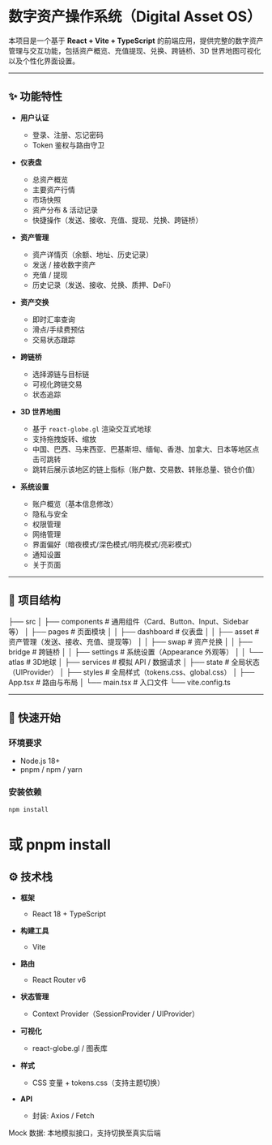 # 数字资产操作系统（Digital Asset OS）

本项目是一个基于 **React + Vite + TypeScript** 的前端应用，提供完整的数字资产管理与交互功能，包括资产概览、充值提现、兑换、跨链桥、3D 世界地图可视化以及个性化界面设置。

---

## ✨ 功能特性

- **用户认证**
    - 登录、注册、忘记密码
    - Token 鉴权与路由守卫

- **仪表盘**
    - 总资产概览
    - 主要资产行情
    - 市场快照
    - 资产分布 & 活动记录
    - 快捷操作（发送、接收、充值、提现、兑换、跨链桥）

- **资产管理**
    - 资产详情页（余额、地址、历史记录）
    - 发送 / 接收数字资产
    - 充值 / 提现
    - 历史记录（发送、接收、兑换、质押、DeFi）

- **资产交换**
    - 即时汇率查询
    - 滑点/手续费预估
    - 交易状态跟踪

- **跨链桥**
    - 选择源链与目标链
    - 可视化跨链交易
    - 状态追踪

- **3D 世界地图**
    - 基于 `react-globe.gl` 渲染交互式地球
    - 支持拖拽旋转、缩放
    - 中国、巴西、马来西亚、巴基斯坦、缅甸、香港、加拿大、日本等地区点击可跳转
    - 跳转后展示该地区的链上指标（账户数、交易数、转账总量、锁仓价值）

- **系统设置**
    - 账户概览（基本信息修改）
    - 隐私与安全
    - 权限管理
    - 网络管理
    - 界面偏好（暗夜模式/深色模式/明亮模式/亮彩模式）
    - 通知设置
    - 关于页面

---

## 📂 项目结构
├── src
│   ├── components       # 通用组件（Card、Button、Input、Sidebar 等）
│   ├── pages            # 页面模块
│   │   ├── dashboard    # 仪表盘
│   │   ├── asset        # 资产管理（发送、接收、充值、提现等）
│   │   ├── swap         # 资产兑换
│   │   ├── bridge       # 跨链桥
│   │   ├── settings     # 系统设置（Appearance 外观等）
│   │   └── atlas        # 3D地球
│   ├── services         # 模拟 API / 数据请求
│   ├── state            # 全局状态（UIProvider）
│   ├── styles           # 全局样式（tokens.css、global.css）
│   ├── App.tsx          # 路由与布局
│   └── main.tsx         # 入口文件
└── vite.config.ts


---

## 🚀 快速开始

### 环境要求
- Node.js 18+
- pnpm / npm / yarn

### 安装依赖
```bash
npm install
```
# 或 pnpm install

## ⚙️ 技术栈

- **框架**
  - React 18 + TypeScript

- **构建工具**
  - Vite

- **路由**
  - React Router v6

- **状态管理**
  - Context Provider（SessionProvider / UIProvider）

- **可视化**
  -  react-globe.gl / 图表库

- **样式**
  - CSS 变量 + tokens.css（支持主题切换）

- **API** 
  - 封装: Axios / Fetch

Mock 数据: 本地模拟接口，支持切换至真实后端